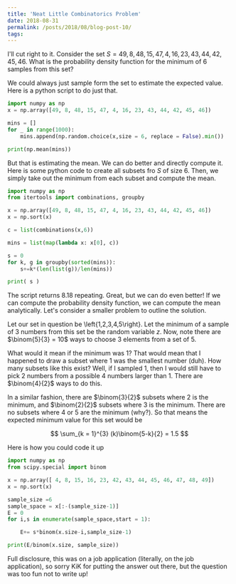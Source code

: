 ```yaml
---
title: 'Neat Little Combinatorics Problem'
date: 2018-08-31
permalink: /posts/2018/08/blog-post-10/
tags:
---
```


I'll cut right to it.  Consider the set $S = {49, 8, 48, 15, 47, 4, 16, 23, 43, 44, 42, 45, 46 }$.  What is the probability density function for the minimum of 6 samples from this set?

We could always just sample form the set to estimate the expected value.  Here is a python script to do just that.

```python
import numpy as np
x = np.array([49, 8, 48, 15, 47, 4, 16, 23, 43, 44, 42, 45, 46])

mins = []
for _ in range(1000):
    mins.append(np.random.choice(x,size = 6, replace = False).min())

print(np.mean(mins))

```

But that is estimating the mean.  We can do better and directly compute it.  Here is some python code to create all subsets fro $S$ of size 6.  Then, we simply take out the minimum from each subset and compute the mean.

```python
import numpy as np
from itertools import combinations, groupby

x = np.array([49, 8, 48, 15, 47, 4, 16, 23, 43, 44, 42, 45, 46])
x = np.sort(x)

c = list(combinations(x,6))

mins = list(map(lambda x: x[0], c))

s = 0
for k, g in groupby(sorted(mins)):
    s+=k*(len(list(g))/len(mins))

print( s )
```

The script returns 8.18 repeating.  Great, but we can do even better!  If we can compute the probability density function, we can compute the mean analytically.  Let's consider a smaller problem to outline the solution.

Let our set in question be \left\{1,2,3,4,5\right\}.  Let the minimum of a sample of 3 numbers from this set be the random variable $z$.  Now, note there are $\binom{5}{3} = 10$ ways to choose 3 elements from a set of 5.

What would it mean if the minimum was 1?  That would mean that I happened to draw a subset where 1 was the smallest number (duh).  How many subsets like this exist?  Well, if I sampled 1, then I would still have to pick 2 numbers from a possible 4 numbers larger than 1.  There are $\binom{4}{2}$ ways to do this.

In a similar fashion, there are $\binom{3}{2}$ subsets where 2 is the minimum, and $\binom{2}{2}$ subsets where 3 is the minimum.  There are no subsets where 4 or 5 are the minimum (why?).  So that means the expected minimum value for this set would be

$$ \sum_{k = 1}^{3} (k)\binom{5-k}{2} = 1.5 $$

Here is how you could code it up

```python
import numpy as np
from scipy.special import binom

x = np.array([ 4, 8, 15, 16, 23, 42, 43, 44, 45, 46, 47, 48, 49])
x = np.sort(x)

sample_size =6
sample_space = x[:-(sample_size-1)]
E = 0
for i,s in enumerate(sample_space,start = 1):

    E+= s*binom(x.size-i,sample_size-1)

print(E/binom(x.size, sample_size))
```

Full disclosure, this was on a job application (literally, on the job application), so sorry KiK for putting the answer out there, but the question was too fun not to write up!







